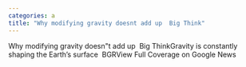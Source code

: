 ```yaml
---
categories: a
title: "Why modifying gravity doesnt add up  Big Think"
---
```

Why modifying gravity doesn"t add up&nbsp;&nbsp;Big ThinkGravity is constantly shaping the Earth’s surface&nbsp;&nbsp;BGRView Full Coverage on Google News